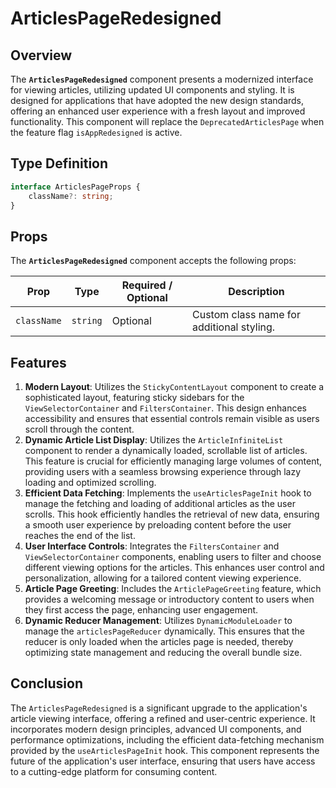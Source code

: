 # ArticlesPageRedesigned

## Overview

The **`ArticlesPageRedesigned`** component presents a modernized interface for viewing articles, utilizing updated UI components and styling. It is designed for applications that have adopted the new design standards, offering an enhanced user experience with a fresh layout and improved functionality. This component will replace the `DeprecatedArticlesPage` when the feature flag `isAppRedesigned` is active.

## Type Definition

```typescript
interface ArticlesPageProps {
    className?: string;
}
```
## Props
The **`ArticlesPageRedesigned`** component accepts the following props:

| Prop        | Type     | Required / Optional | Description                             |
|-------------|----------|---------------------|-----------------------------------------|
| `className` | `string` | Optional            | Custom class name for additional styling. |

## Features

1. **Modern Layout**: Utilizes the `StickyContentLayout` component to create a sophisticated layout, featuring sticky sidebars for the `ViewSelectorContainer` and `FiltersContainer`. This design enhances accessibility and ensures that essential controls remain visible as users scroll through the content.
2. **Dynamic Article List Display**: Utilizes the `ArticleInfiniteList` component to render a dynamically loaded, scrollable list of articles. This feature is crucial for efficiently managing large volumes of content, providing users with a seamless browsing experience through lazy loading and optimized scrolling.
3. **Efficient Data Fetching**: Implements the `useArticlesPageInit` hook to manage the fetching and loading of additional articles as the user scrolls. This hook efficiently handles the retrieval of new data, ensuring a smooth user experience by preloading content before the user reaches the end of the list.
4. **User Interface Controls**: Integrates the `FiltersContainer` and `ViewSelectorContainer` components, enabling users to filter and choose different viewing options for the articles. This enhances user control and personalization, allowing for a tailored content viewing experience.
5. **Article Page Greeting**: Includes the `ArticlePageGreeting` feature, which provides a welcoming message or introductory content to users when they first access the page, enhancing user engagement.
6. **Dynamic Reducer Management**: Utilizes `DynamicModuleLoader` to manage the `articlesPageReducer` dynamically. This ensures that the reducer is only loaded when the articles page  is needed, thereby optimizing state management and reducing the overall bundle size.


## Conclusion

The `ArticlesPageRedesigned` is a significant upgrade to the application's article viewing interface, offering a refined and user-centric experience. 
It incorporates modern design principles, advanced UI components, and performance optimizations, including the efficient data-fetching mechanism provided by the `useArticlesPageInit` hook. This component represents the future of the application's user interface, ensuring that users have access to a cutting-edge platform for consuming content.
